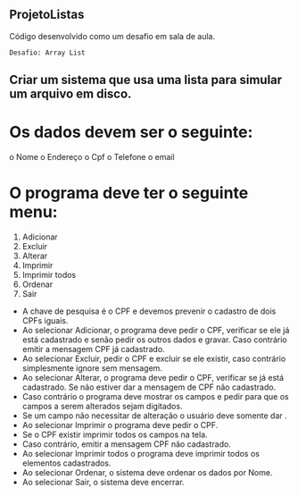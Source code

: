 ## ProjetoListas
Código desenvolvido como um desafio em sala de aula.

    Desafio: Array List

## Criar um sistema que usa uma lista para simular um arquivo em disco.

# Os dados devem ser o seguinte:
o Nome
o Endereço
o Cpf
o Telefone
o email

# O programa deve ter o seguinte menu:
1. Adicionar
2. Excluir
3. Alterar
4. Imprimir
5. Imprimir todos
6. Ordenar
7. Sair

- A chave de pesquisa é o CPF e devemos prevenir o cadastro de dois CPFs iguais.
- Ao selecionar Adicionar, o programa deve pedir o CPF, verificar se ele já está cadastrado e senão pedir os outros dados e gravar. Caso contrário emitir a mensagem CPF já cadastrado.
- Ao selecionar Excluir, pedir o CPF e excluir se ele existir, caso contrário simplesmente ignore sem mensagem.
- Ao selecionar Alterar, o programa deve pedir o CPF, verificar se já está cadastrado. Se não estiver dar a mensagem de CPF não cadastrado.
- Caso contrário o programa deve mostrar os campos e pedir para que os campos a serem alterados sejam digitados.
- Se um campo não necessitar de alteração o usuário deve somente dar <ENTER>.
- Ao selecionar Imprimir o programa deve pedir o CPF.
- Se o CPF existir imprimir todos os campos na tela.
- Caso contrário, emitir a mensagem CPF não cadastrado.
- Ao selecionar Imprimir todos o programa deve imprimir todos os elementos cadastrados.
- Ao selecionar Ordenar, o sistema deve ordenar os dados por Nome.
- Ao selecionar Sair, o sistema deve encerrar.
 
